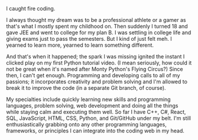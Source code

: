 I caught fire coding.

I always thought my dream was to be a professional athlete or a gamer as that's what I mostly spent my childhood on. Then suddenly I turned 18 and gave JEE and went to college for my plan B. I was settling in college life and giving exams just to pass the semesters. But I kind of just felt meh. I yearned to learn more, yearned to learn something different.

And that's when it happened; the spark I was missing ignited the instant I clicked play on my first Python tutorial video. (I mean seriously, how could it not be great when it's named after Monty Python's Flying Circus?) Since then, I can't get enough. Programming and developing calls to all of my passions; it incorporates creativity and problem solving and I'm allowed to break it to improve the code (in a separate Git branch, of course).

My specialties include quickly learning new skills and programming languages, problem solving, web development and doing all the things while staying calm and executing them well. So far I have C++, C#, React, SQL, JavaScript, HTML, CSS, Python, and Git/GitHub under my belt. I'm still enthusiastically grabbing onto any other programming languages, frameworks, or principles I can integrate into the coding web in my head.

<!---
aditya2253/aditya2253 is a ✨ special ✨ repository because its `README.md` (this file) appears on your GitHub profile.
You can click the Preview link to take a look at your changes.
--->
